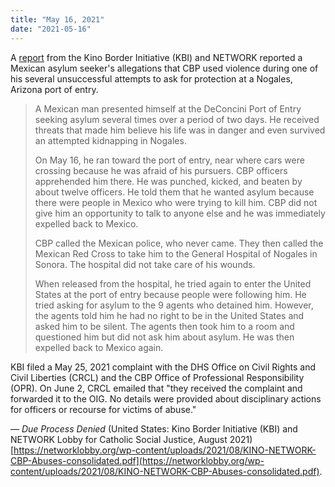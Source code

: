 ```yaml
---
title: "May 16, 2021"
date: "2021-05-16"
---
```


A [report](https://networklobby.org/wp-content/uploads/2021/08/KINO-NETWORK-CBP-Abuses-consolidated.pdf) from the Kino Border Initiative (KBI) and NETWORK reported a Mexican asylum seeker's allegations that CBP used violence during one of his several unsuccessful attempts to ask for protection at a Nogales, Arizona port of entry.

> A Mexican man presented himself at the DeConcini Port of Entry seeking asylum several times over a period of two days. He received threats that made him believe his life was in danger and even survived an attempted kidnapping in Nogales.
> 
> On May 16, he ran toward the port of entry, near where cars were crossing because he was afraid of his pursuers. CBP officers apprehended him there. He was punched, kicked, and beaten by about twelve officers. He told them that he wanted asylum because there were people in Mexico who were trying to kill him. CBP did not give him an opportunity to talk to anyone else and he was immediately expelled back to Mexico.
> 
> CBP called the Mexican police, who never came. They then called the Mexican Red Cross to take him to the General Hospital of Nogales in Sonora. The hospital did not take care of his wounds.
> 
> When released from the hospital, he tried again to enter the United States at the port of entry because people were following him. He tried asking for asylum to the 9 agents who detained him. However, the agents told him he had no right to be in the United States and asked him to be silent. The agents then took him to a room and questioned him but did not ask him about asylum. He was then expelled back to Mexico again.

KBI filed a May 25, 2021 complaint with the DHS Office on Civil Rights and Civil Liberties (CRCL) and the CBP Office of Professional Responsibility (OPR). On June 2, CRCL emailed that "they received the complaint and forwarded it to the OIG. No details were provided about disciplinary actions for officers or recourse for victims of abuse."

— _Due Process Denied_ (United States: Kino Border Initiative (KBI) and NETWORK Lobby for Catholic Social Justice, August 2021) [https://networklobby.org/wp-content/uploads/2021/08/KINO-NETWORK-CBP-Abuses-consolidated.pdf](https://networklobby.org/wp-content/uploads/2021/08/KINO-NETWORK-CBP-Abuses-consolidated.pdf).
